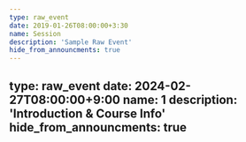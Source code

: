 ```yaml
---
type: raw_event
date: 2019-01-26T08:00:00+3:30
name: Session
description: 'Sample Raw Event'
hide_from_announcments: true
---
```

type: raw_event
date: 2024-02-27T08:00:00+9:00
name: 1
description: 'Introduction & Course Info'
hide_from_announcments: true
---
